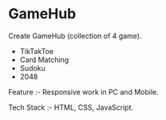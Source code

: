 <h1>GameHub</h1>
<p>Create GameHub (collection of 4 game).</p>
  <ul>
    <li> TikTakToe
      </li>
   <li> Card Matching
      </li>
  <li>Sudoku
    </li>
    <li>2048
    </li>
  </ul>
<p>Feature :- Responsive work in PC and Mobile.</p>
<p>Tech Stack :- HTML, CSS, JavaScript.</p>
